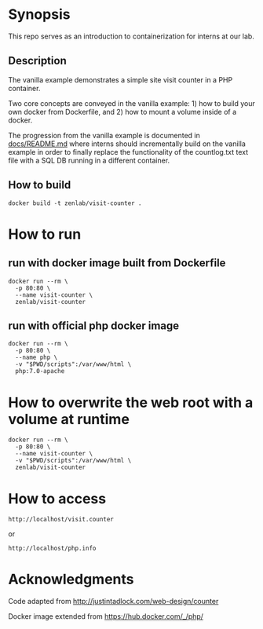 # Synopsis

This repo serves as an introduction to containerization for interns at our lab.

## Description

The vanilla example demonstrates a simple site visit counter in a PHP container.

Two core concepts are conveyed in the vanilla example: 1) how to build your own docker from Dockerfile, and 2) how to mount a volume inside of a docker.

The progression from the vanilla example is documented in [docs/README.md](../development/docs/README.md) where interns should incrementally build on the vanilla example in order to finally replace the functionality of the countlog.txt text file with a SQL DB running in a different container.

## How to build
```
docker build -t zenlab/visit-counter .
```

# How to run
## run with docker image built from Dockerfile
```
docker run --rm \
  -p 80:80 \
  --name visit-counter \
  zenlab/visit-counter
```
## run with official php docker image
```
docker run --rm \
  -p 80:80 \
  --name php \
  -v "$PWD/scripts":/var/www/html \
  php:7.0-apache
```

# How to overwrite the web root with a volume at runtime
```
docker run --rm \
  -p 80:80 \
  --name visit-counter \
  -v "$PWD/scripts":/var/www/html \
  zenlab/visit-counter
```

# How to access
```
http://localhost/visit.counter
```
or
```
http://localhost/php.info
```

# Acknowledgments

Code adapted from http://justintadlock.com/web-design/counter

Docker image extended from https://hub.docker.com/_/php/
